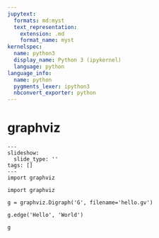 ```yaml
---
jupytext:
  formats: md:myst
  text_representation:
    extension: .md
    format_name: myst
kernelspec:
  name: python3
  display_name: Python 3 (ipykernel)
  language: python
language_info:
  name: python
  pygments_lexer: ipython3
  nbconvert_exporter: python
---
```


# graphviz

```{code-cell} ipython3
---
slideshow:
  slide_type: ''
tags: []
---
import graphviz
```

```{code-cell} ipython3
import graphviz

g = graphviz.Digraph('G', filename='hello.gv')

g.edge('Hello', 'World')

g
```
